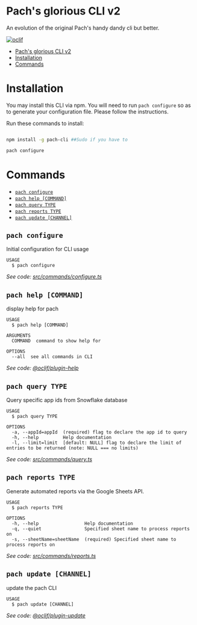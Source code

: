 # Pach's glorious CLI v2

An evolution of the original Pach's handy dandy cli but better.

[![oclif](https://img.shields.io/badge/cli-oclif-brightgreen.svg)](https://oclif.io)

<!-- toc -->

- [Pach's glorious CLI v2](#pachs-glorious-cli-v2)
- [Installation](#installation)
- [Commands](#commands)
<!-- tocstop -->

# Installation

You may install this CLI via npm. You will need to run `pach configure` so
as to generate your configuration file. Please follow the instructions.

Run these commands to install:

```bash

npm install -g pach-cli ##Sudo if you have to

pach configure

```

# Commands

<!-- commands -->

- [`pach configure`](#pach-configure)
- [`pach help [COMMAND]`](#pach-help-command)
- [`pach query TYPE`](#pach-query-type)
- [`pach reports TYPE`](#pach-reports-type)
- [`pach update [CHANNEL]`](#pach-update-channel)

## `pach configure`

Initial configuration for CLI usage

```
USAGE
  $ pach configure
```

_See code: [src/commands/configure.ts](https://github.com/pacholoamit/pach-cli-v2/blob/v1.2.0/src/commands/configure.ts)_

## `pach help [COMMAND]`

display help for pach

```
USAGE
  $ pach help [COMMAND]

ARGUMENTS
  COMMAND  command to show help for

OPTIONS
  --all  see all commands in CLI
```

_See code: [@oclif/plugin-help](https://github.com/oclif/plugin-help/blob/v3.2.2/src/commands/help.ts)_

## `pach query TYPE`

Query specific app ids from Snowflake database

```
USAGE
  $ pach query TYPE

OPTIONS
  -a, --appId=appId  (required) flag to declare the app id to query
  -h, --help         Help documentation
  -l, --limit=limit  [default: NULL] flag to declare the limit of entries to be returned (note: NULL === no limits)
```

_See code: [src/commands/query.ts](https://github.com/pacholoamit/pach-cli-v2/blob/v1.2.0/src/commands/query.ts)_

## `pach reports TYPE`

Generate automated reports via the Google Sheets API.

```
USAGE
  $ pach reports TYPE

OPTIONS
  -h, --help                 Help documentation
  -q, --quiet                Specified sheet name to process reports on
  -s, --sheetName=sheetName  (required) Specified sheet name to process reports on
```

_See code: [src/commands/reports.ts](https://github.com/pacholoamit/pach-cli-v2/blob/v1.2.0/src/commands/reports.ts)_

## `pach update [CHANNEL]`

update the pach CLI

```
USAGE
  $ pach update [CHANNEL]
```

_See code: [@oclif/plugin-update](https://github.com/oclif/plugin-update/blob/v1.3.10/src/commands/update.ts)_

<!-- commandsstop -->
